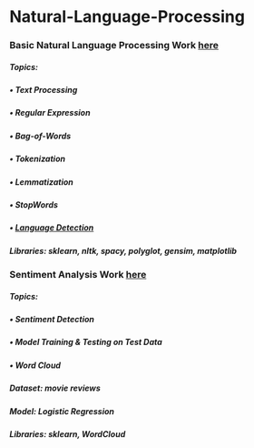 # Natural-Language-Processing

### Basic Natural Language Processing Work [here](https://github.com/Muhammad-Usama-07/Natural-Language-Processing/tree/main/NLP_Basics)
##### Topics:
#####   • Text Processing
#####   • Regular Expression
#####   • Bag-of-Words
#####   • Tokenization
#####   • Lemmatization
#####   • StopWords
#####   • [Language Detection](https://github.com/Muhammad-Usama-07/Natural-Language-Processing/blob/62b1baeea7a44e8d27922f78d1e0d644ca109e0c/NLP_Basics/workFile.ipynb)

##### **Libraries:** sklearn, nltk, spacy, polyglot, gensim, matplotlib
### Sentiment Analysis Work [here](https://github.com/Muhammad-Usama-07/Natural-Language-Processing/tree/main/Sentiment_Analysis)

##### Topics:
##### • Sentiment Detection
##### • Model Training & Testing on Test Data
##### • Word Cloud

##### **Dataset:** movie reviews
##### **Model:** Logistic Regression
##### **Libraries:** sklearn, WordCloud
